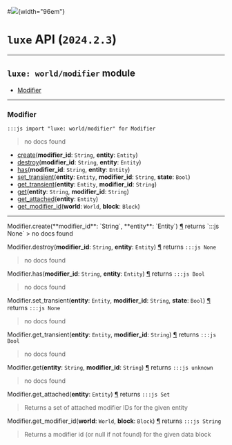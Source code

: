 #![](../../../../../../images/luxe-dark.svg){width="96em"}

# `luxe` API (`2024.2.3`)  


---

## `luxe: world/modifier` module

- [Modifier](#modifier)   

---

### Modifier
`:::js import "luxe: world/modifier" for Modifier`
> no docs found

- [create](#Modifier.create+2)(**modifier_id**: `String`, **entity**: `Entity`)
- [destroy](#Modifier.destroy+2)(**modifier_id**: `String`, **entity**: `Entity`)
- [has](#Modifier.has+2)(**modifier_id**: `String`, **entity**: `Entity`)
- [set_transient](#Modifier.set_transient+3)(**entity**: `Entity`, **modifier_id**: `String`, **state**: `Bool`)
- [get_transient](#Modifier.get_transient+2)(**entity**: `Entity`, **modifier_id**: `String`)
- [get](#Modifier.get+2)(**entity**: `String`, **modifier_id**: `String`)
- [get_attached](#Modifier.get_attached)(**entity**: `Entity`)
- [get_modifier_id](#Modifier.get_modifier_id+2)(**world**: `World`, **block**: `Block`)

<hr/>
<endpoint module="luxe: world/modifier" class="Modifier" signature="create(modifier_id : String, entity : Entity)"></endpoint>
<signature id="Modifier.create+2">Modifier.create(**modifier_id**: `String`, **entity**: `Entity`)
<a class="headerlink" href="#Modifier.create+2" title="Permanent link">¶</a></signature>
<span class='api_ret'>returns</span> `:::js None`
> no docs found   

<endpoint module="luxe: world/modifier" class="Modifier" signature="destroy(modifier_id : String, entity : Entity)"></endpoint>
<signature id="Modifier.destroy+2">Modifier.destroy(**modifier_id**: `String`, **entity**: `Entity`)
<a class="headerlink" href="#Modifier.destroy+2" title="Permanent link">¶</a></signature>
<span class='api_ret'>returns</span> `:::js None`
> no docs found   

<endpoint module="luxe: world/modifier" class="Modifier" signature="has(modifier_id : String, entity : Entity)"></endpoint>
<signature id="Modifier.has+2">Modifier.has(**modifier_id**: `String`, **entity**: `Entity`)
<a class="headerlink" href="#Modifier.has+2" title="Permanent link">¶</a></signature>
<span class='api_ret'>returns</span> `:::js Bool`
> no docs found   

<endpoint module="luxe: world/modifier" class="Modifier" signature="set_transient(entity : Entity, modifier_id : String, state : Bool)"></endpoint>
<signature id="Modifier.set_transient+3">Modifier.set_transient(**entity**: `Entity`, **modifier_id**: `String`, **state**: `Bool`)
<a class="headerlink" href="#Modifier.set_transient+3" title="Permanent link">¶</a></signature>
<span class='api_ret'>returns</span> `:::js None`
> no docs found   

<endpoint module="luxe: world/modifier" class="Modifier" signature="get_transient(entity : Entity, modifier_id : String)"></endpoint>
<signature id="Modifier.get_transient+2">Modifier.get_transient(**entity**: `Entity`, **modifier_id**: `String`)
<a class="headerlink" href="#Modifier.get_transient+2" title="Permanent link">¶</a></signature>
<span class='api_ret'>returns</span> `:::js Bool`
> no docs found   

<endpoint module="luxe: world/modifier" class="Modifier" signature="get(entity : String, modifier_id : String)"></endpoint>
<signature id="Modifier.get+2">Modifier.get(**entity**: `String`, **modifier_id**: `String`)
<a class="headerlink" href="#Modifier.get+2" title="Permanent link">¶</a></signature>
<span class='api_ret'>returns</span> `:::js unknown`
> no docs found   

<endpoint module="luxe: world/modifier" class="Modifier" signature="get_attached(entity : Entity)"></endpoint>
<signature id="Modifier.get_attached">Modifier.get_attached(**entity**: `Entity`)
<a class="headerlink" href="#Modifier.get_attached" title="Permanent link">¶</a></signature>
<span class='api_ret'>returns</span> `:::js Set`
> Returns a set of attached modifier IDs for the given entity   

<endpoint module="luxe: world/modifier" class="Modifier" signature="get_modifier_id(world : World, block : Block)"></endpoint>
<signature id="Modifier.get_modifier_id+2">Modifier.get_modifier_id(**world**: `World`, **block**: `Block`)
<a class="headerlink" href="#Modifier.get_modifier_id+2" title="Permanent link">¶</a></signature>
<span class='api_ret'>returns</span> `:::js String`
> Returns a modifier id (or null if not found) for the given data block   

